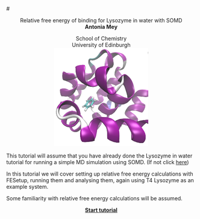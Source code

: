 #<center> Relative free energy of binding for Lysozyme in water with SOMD</center>
__<center> Antonia Mey </center>__
<center> School of Chemistry </center>
<center> University of Edinburgh </center>

<center> <img src="Binding_free_energy/Data/Lysozyme_lig.jpg" alt="1AKI" style="width: 250px;  min-width: 50px;" /> </center>


This tutorial will assume that you have already done the Lysozyme in water tutorial for running a simple MD simulation using SOMD. (If not click [here](getting_started_beg.md))

In this tutorial we will cover setting up relative free energy calculations with FESetup, running them and analysing them, again using T4 Lysozyme as an example system. 

Some familiarity with relative free energy calculations will be assumed.
__<center>[Start tutorial](Binding_free_energy/FESetup.md)</center>__
